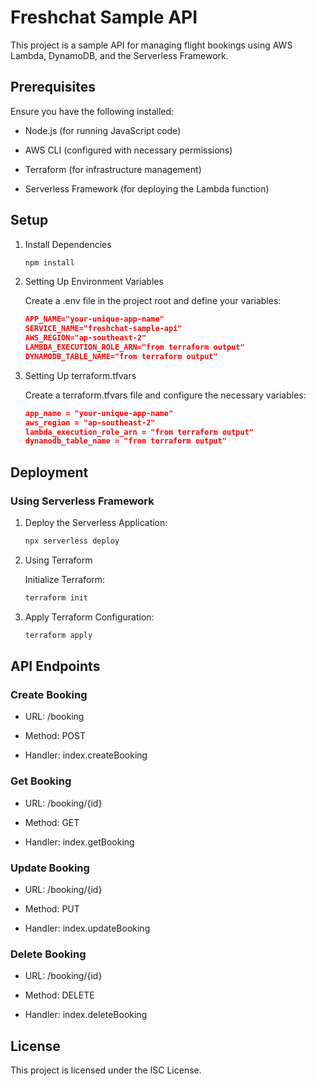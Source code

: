 # Freshchat Sample API

This project is a sample API for managing flight bookings using AWS Lambda, DynamoDB, and the Serverless Framework.

## Prerequisites

Ensure you have the following installed:

* Node.js (for running JavaScript code)

* AWS CLI (configured with necessary permissions)

* Terraform (for infrastructure management)

* Serverless Framework (for deploying the Lambda function)

## Setup

1. Install Dependencies

    ```bash
    npm install
    ```

2. Setting Up Environment Variables

    Create a .env file in the project root and define your variables:

    ```json
    APP_NAME="your-unique-app-name"
    SERVICE_NAME="freshchat-sample-api"
    AWS_REGION="ap-southeast-2"
    LAMBDA_EXECUTION_ROLE_ARN="from terraform output"
    DYNAMODB_TABLE_NAME="from terraform output"
    ```

3. Setting Up terraform.tfvars

    Create a terraform.tfvars file and configure the necessary variables:

    ```json
    app_name = "your-unique-app-name"
    aws_region = "ap-southeast-2"
    lambda_execution_role_arn = "from terraform output"
    dynamodb_table_name = "from terraform output"
    ```

## Deployment

### Using Serverless Framework

   1. Deploy the Serverless Application:

      ```bash
      npx serverless deploy
      ```

   2. Using Terraform

      Initialize Terraform:

      ```bash
      terraform init
      ```

   3. Apply Terraform Configuration:

      ```bash
      terraform apply
      ```

## API Endpoints

### Create Booking

* URL: /booking

* Method: POST

* Handler: index.createBooking

### Get Booking

* URL: /booking/{id}

* Method: GET

* Handler: index.getBooking

### Update Booking

* URL: /booking/{id}

* Method: PUT

* Handler: index.updateBooking

### Delete Booking

* URL: /booking/{id}

* Method: DELETE

* Handler: index.deleteBooking

## License

This project is licensed under the ISC License.
